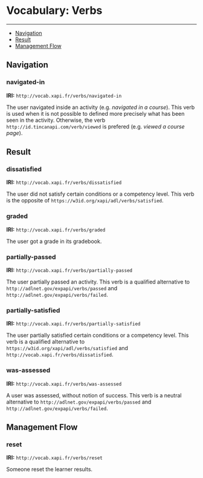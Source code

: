 # Vocabulary: Verbs

---

- [Navigation](#navigation)
- [Result](#result)
- [Management Flow](#management-flow)

<a name="navigation"></a>
## Navigation

### navigated-in

**IRI:** `http://vocab.xapi.fr/verbs/navigated-in`

The user navigated inside an activity (e.g. *navigated in a course*). This verb is used when it is not possible to defined more precisely what has been seen in the activity. Otherwise, the verb `http://id.tincanapi.com/verb/viewed` is prefered (e.g. *viewed a course page*).



<a name="result"></a>
## Result


### dissatisfied

**IRI:** `http://vocab.xapi.fr/verbs/dissatisfied`

The user did not satisfy certain conditions or a competency level. This verb is the opposite of `https://w3id.org/xapi/adl/verbs/satisfied`.


### graded

**IRI:** `http://vocab.xapi.fr/verbs/graded`

The user got a grade in its gradebook.


### partially-passed

**IRI:** `http://vocab.xapi.fr/verbs/partially-passed`

The user partially passed an activity. This verb is a qualified alternative to `http://adlnet.gov/expapi/verbs/passed` and `http://adlnet.gov/expapi/verbs/failed`.


### partially-satisfied

**IRI:** `http://vocab.xapi.fr/verbs/partially-satisfied`

The user partially satisfied certain conditions or a competency level. This verb is a qualified alternative to `https://w3id.org/xapi/adl/verbs/satisfied` and `http://vocab.xapi.fr/verbs/dissatisfied`.


### was-assessed

**IRI:** `http://vocab.xapi.fr/verbs/was-assessed`

A user was assessed, without notion of success. This verb is a neutral alternative to `http://adlnet.gov/expapi/verbs/passed` and `http://adlnet.gov/expapi/verbs/failed`.



<a name="management-flow"></a>
## Management Flow


### reset

**IRI:** `http://vocab.xapi.fr/verbs/reset`

Someone reset the learner results.




